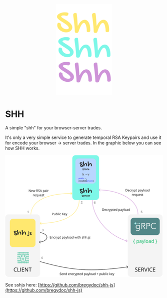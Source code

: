 



<p align="center"><img src="./shh.png" width="180"/></p>

# SHH

A simple "shh" for your browser-server trades.



It's only a very simple service to generate temporal RSA Keypairs and use it for encode your browser -> server trades. In the graphic below you can see how SHH works.



<p align="center"><img src="./shh-basic.png" alt="basic implementation" width="680"/></p>

See sshjs here:
[https://github.com/bregydoc/shh-js](https://github.com/bregydoc/shh-js)

